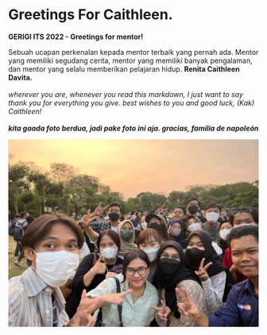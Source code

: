 # Greetings For Caithleen.

**GERIGI ITS 2022 - Greetings for mentor!**

Sebuah ucapan perkenalan kepada mentor terbaik yang pernah ada. Mentor yang memiliki segudang cerita, mentor yang memiliki banyak  pengalaman, dan mentor yang selalu memberikan pelajaran hidup. **Renita Caithleen Davita.**
<br><br>
_wherever you are, whenever you read this markdown, I just want to say thank you for everything you give. best wishes to you and good luck, (Kak) Caithleen!_
<br><br>
**_kita gaada foto berdua, jadi pake foto ini aja. gracias, familia de napoleón_**

<img src="images/md.jpg" alt="Kita gapunya foto berdua, jadi pake foto ini aja. Miss u, region 7 :(" title="untitled">